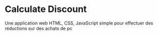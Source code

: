 # Calculate Discount
Une application web HTML, CSS, JavaScript simple pour effectuer des réductions sur des achats de pc  
